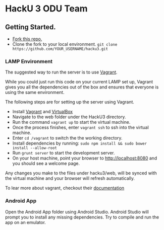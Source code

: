 # HackU 3 ODU Team
## Getting Started.
<a href="" target="_blank"></a>
- <a href="https://github.com/j-mateo/hacku3/fork" target="_blank">Fork this repo.</a>
- Clone the fork to your local environment. `git clone https://github.com/YOUR_USERNAME/hacku3.git`

### LAMP Environment
The suggested way to run the server is to use <a href="https://www.vagrantup.com" target="_blank">Vagrant</a>.

While you could just run this code on your current LAMP set up, Vagrant gives you all the dependencies out of the box and ensures that everyone is using the same environment.

The following steps are for setting up the server using Vagrant.

- Install <a href="https://www.vagrantup.com" target="_blank">Vagrant</a> and <a href="https://www.virtualbox.org" target="_blank">VirtualBox</a>
- Navigate to the web folder under the HackU3 directory.
- Run the command `vagrant up` to start the virtual machine.
- Once the process finishes, enter `vagrant ssh` to ssh into the virtual machine.
- Enter `cd /vagrant` to switch the the working directory.
- Install dependencies by running:
`sudo npm install && sudo bower install --allow-root`
- Run `grunt server` to start the development server.
- On your host machine, point your browser to <a href="http://localhost:8080" target="_blank">http://localhost:8080</a> and you should see a welcome page.

Any changes you make to the files under hacku3/web, will be synced with the virtual machine and your browser will refresh automatically.

To lear more about vagrant, checkout their <a href="http://docs.vagrantup.com/v2/why-vagrant/index.html" target="_blank">documentation</a>

### Android App
Open the Android App folder using Android Studio. Android Studio will prompt you to install any missing dependencies. Try to compile and run the app on an emulator.
